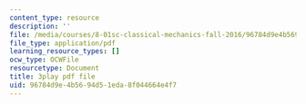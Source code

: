 ```yaml
---
content_type: resource
description: ''
file: /media/courses/8-01sc-classical-mechanics-fall-2016/96784d9e4b5694d51eda8f044664e4f7_7WDiK3flILc.pdf
file_type: application/pdf
learning_resource_types: []
ocw_type: OCWFile
resourcetype: Document
title: 3play pdf file
uid: 96784d9e-4b56-94d5-1eda-8f044664e4f7
---
```

